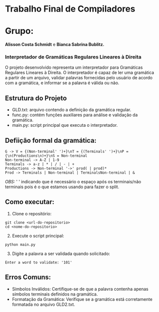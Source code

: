 # Trabalho Final de Compiladores

# Grupo:
**Alisson Costa Schmidt** e **Bianca Sabrina Bublitz.**

### Interpretador de Gramáticas Regulares Lineares à Direita
O projeto desenvolvido representa um interpretador para Gramáticas Regulares Lineares à Direita. O interpretador é capaz de ler uma gramática a partir de um arquivo, validar palavras fornecidas pelo usuário de acordo com a gramática, e informar se a palavra é válida ou não.

## Estrutura do Projeto
  * GLD.txt: arquivo contendo a definição da gramática regular.
  * func.py: contém funções auxiliares para análise e validação da gramática.
  * main.py: script principal que executa o interpretador.

## Defiição formal da gramática:
```
G -> V = {(Non-terminal' ')+}\nT = {(Terminals' ')+}\nP = {\n(Productions\n)+}\nS = Non-terminal
Non-terminal -> A-Z | 1-9
Terminals -> a-z | * | / | - | + 
Productions -> Non-terminal '->' prod( | prod)*
Prod -> Terminals | Non-terminal | TerminalsNon-terminal | &
```
_OBS:_ ' ' indicando que é necessário o espaço após os terminais/não terminais pois é o que estamos usando para fazer o split.

## Como executar:
  1. Clone o repositório:
  ```
  git clone <url-do-repositorio>
  cd <nome-do-repositorio>
  ```

  2. Execute o script principal:
  ```
  python main.py
  ```
  
  3. Digite a palavra a ser validada quando solicitado:
  ```
  Enter a word to validate: '101'
  ```

## Erros Comuns:
  * Símbolos Inválidos: Certifique-se de que a palavra contenha apenas símbolos terminais definidos na gramática.
  * Formatação da Gramática: Verifique se a gramática está corretamente formatada no arquivo GLD2.txt.